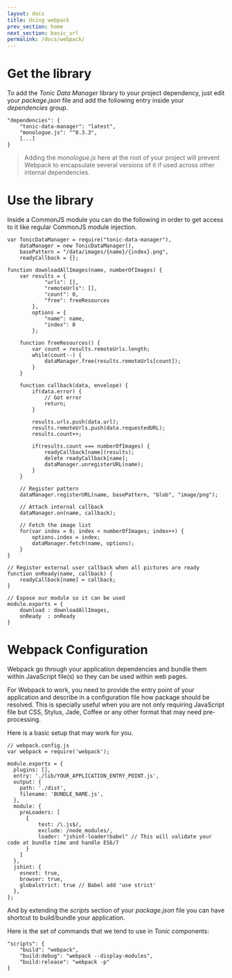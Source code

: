 ```yaml
---
layout: docs
title: Using webpack
prev_section: home
next_section: basic_url
permalink: /docs/webpack/
---
```


# Get the library

To add the _Tonic Data Manager_ library to your project dependency, just edit
your _package.json_ file and add the following entry inside your _dependencies_
group.

```
"dependencies": {
    "tonic-data-manager": "latest",
    "monologue.js": "^0.3.3",
    [...]
}
```

> Adding the _monologue.js_ here at the root of your project will prevent
> Webpack to encapsulate several versions of it if used across other internal
> dependencies.

# Use the library

Inside a CommonJS module you can do the following in order to get access to it
like regular CommonJS module injection.


```
var TonicDataManager = require("tonic-data-manager"),
    dataManager = new TonicDataManager(),
    basePattern = "/data/images/{name}/{index}.png",
    readyCallback = {};

function downloadAllImages(name, numberOfImages) {
    var results = {
            "urls": [],
            "remoteUrls": [],
            "count": 0,
            "free": freeResources
        },
        options = {
            "name": name,
            "index": 0
        };

    function freeResources() {
        var count = results.remoteUrls.length;
        while(count--) {
            dataManager.free(results.remoteUrls[count]);
        }
    }

    function callback(data, envelope) {
        if(data.error) {
            // Got error
            return;
        }

        results.urls.push(data.url);
        results.remoteUrls.push(data.requestedURL);
        results.count++;

        if(results.count === numberOfImages) {
            readyCallback[name](results);
            delete readyCallback[name];
            dataManager.unregisterURL(name);
        }
    }

    // Register pattern
    dataManager.registerURL(name, basePattern, "blob", "image/png");

    // Attach internal callback
    dataManager.on(name, callback);

    // Fetch the image list
    for(var index = 0; index < numberOfImages; index++) {
        options.index = index;
        dataManager.fetch(name, options);
    }
}

// Register external user callback when all pictures are ready
function onReady(name, callback) {
    readyCallback[name] = callback;
}

// Expose our module so it can be used
module.exports = {
    download : downloadAllImages,
    onReady  : onReady
}

```

# Webpack Configuration

Webpack go through your application dependencies and bundle them within
JavaScript file(s) so they can be used within web pages.

For Webpack to work, you need to provide the entry point of your application
and describe in a configuration file how package should be resolved.
This is specially useful when you are not only requiring JavaScript file but CSS,
Stylus, Jade, Coffee or any other format that may need pre-processing.

Here is a basic setup that may work for you.

```
// webpack.config.js
var webpack = require('webpack');

module.exports = {
  plugins: [],
  entry: './lib/YOUR_APPLICATION_ENTRY_POINT.js',
  output: {
    path: './dist',
    filename: 'BUNDLE_NAME.js',
  },
  module: {
    preLoaders: [
      {
          test: /\.js$/,
          exclude: /node_modules/,
          loader: "jshint-loader!babel" // This will validate your code at bundle time and handle ES6/7
      }
    ]
  },
  jshint: {
    esnext: true,
    browser: true,
    globalstrict: true // Babel add 'use strict'
  },
};

```

And by extending the _scripts_ section of your _package.json_ file you can
have shortcut to build/bundle your application.

Here is the set of commands that we tend to use in _Tonic_ components:

```
"scripts": {
    "build": "webpack",
    "build:debug": "webpack --display-modules",
    "build:release": "webpack -p"
}
```

